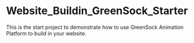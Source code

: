 Website_Buildin_GreenSock_Starter
=================================

This is the start project to demonstrate how to use GreenSock Animation Platform to build in your website. 
